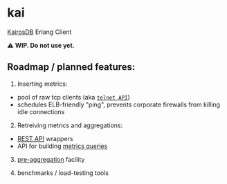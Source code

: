 # kai

[KairosDB](http://kairosdb.github.io/) Erlang Client

:warning: **WIP. Do not use yet.**

## Roadmap / planned features:

1. Inserting metrics:
  - pool of raw tcp clients (aka [`telnet API`](http://kairosdb.github.io/kairosdocs/telnetapi/index.html))
  - schedules ELB-friendly "ping", prevents corporate firewalls from killing idle connections
  
2. Retreiving metrics and aggregations:
  - [REST API](http://kairosdb.github.io/kairosdocs/restapi/index.html) wrappers
  - API for building [metrics queries](http://kairosdb.github.io/kairosdocs/restapi/QueryMetrics.html)
  
3. [pre-aggregation](http://kairosdb.github.io/kairosdocs/FAQ.html#why-would-i-pre-aggregate) facility

4. benchmarks / load-testing tools
